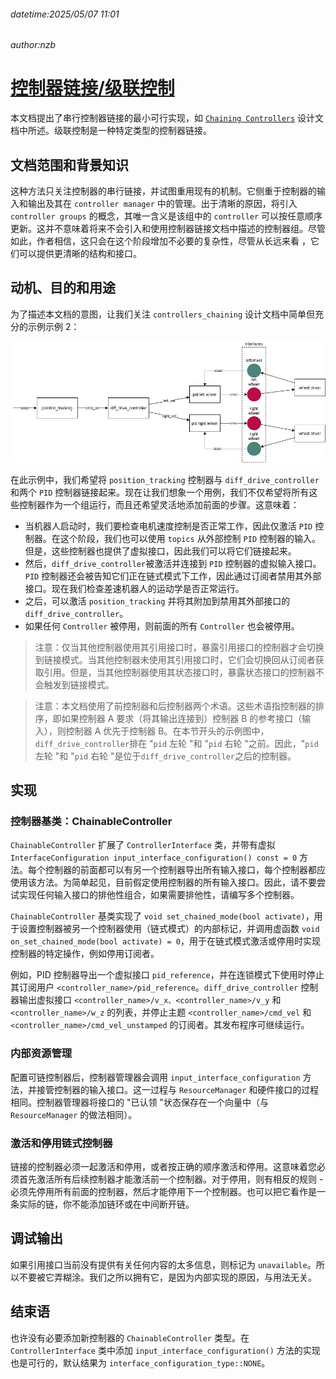 ###### datetime:2025/05/07 11:01

###### author:nzb

# [控制器链接/级联控制](https://control.ros.org/humble/doc/ros2_control/controller_manager/doc/controller_chaining.html)

本文档提出了串行控制器链接的最小可行实现，如 [`Chaining Controllers`](https://github.com/ros-controls/roadmap/blob/master/design_drafts/controller_chaining.md) 设计文档中所述。级联控制是一种特定类型的控制器链接。

## 文档范围和背景知识

这种方法只关注控制器的串行链接，并试图重用现有的机制。它侧重于控制器的输入和输出及其在 `controller manager` 中的管理。出于清晰的原因，将引入 `controller groups` 的概念，其唯一含义是该组中的 `controller` 可以按任意顺序更新。这并不意味着将来不会引入和使用控制器链接文档中描述的控制器组。尽管如此，作者相信，这只会在这个阶段增加不必要的复杂性，尽管从长远来看 ，它们可以提供更清晰的结构和接口。

## 动机、目的和用途 

为了描述本文档的意图，让我们关注 `controllers_chaining` 设计文档中简单但充分的示例示例 2：

![](../../imgs/chaining_example2.png)

在此示例中，我们希望将 `position_tracking` 控制器与 `diff_drive_controller` 和两个 `PID` 控制器链接起来。现在让我们想象一个用例，我们不仅希望将所有这些控制器作为一个组运行，而且还希望灵活地添加前面的步骤。这意味着：

- 当机器人启动时，我们要检查电机速度控制是否正常工作，因此仅激活 `PID` 控制器。在这个阶段，我们也可以使用 `topics` 从外部控制 `PID` 控制器的输入。但是，这些控制器也提供了虚拟接口，因此我们可以将它们链接起来。
- 然后，`diff_drive_controller`被激活并连接到 `PID` 控制器的虚拟输入接口。`PID` 控制器还会被告知它们正在链式模式下工作，因此通过订阅者禁用其外部接口。现在我们检查差速机器人的运动学是否正常运行。
- 之后，可以激活 `position_tracking` 并将其附加到禁用其外部接口的 `diff_drive_controller`。
- 如果任何 `Controller` 被停用，则前面的所有 `Controller` 也会被停用。

> 注意：仅当其他控制器使用其引用接口时，暴露引用接口的控制器才会切换到链接模式。当其他控制器未使用其引用接口时，它们会切换回从订阅者获取引用。但是，当其他控制器使用其状态接口时，暴露状态接口的控制器不会触发到链接模式。

> 注意：本文档使用了前控制器和后控制器两个术语。这些术语指控制器的排序，即如果控制器 A 要求（将其输出连接到）控制器 B 的参考接口（输入），则控制器 A 优先于控制器 B。在本节开头的示例图中，`diff_drive_controller`排在 "`pid` 左轮 "和 "`pid` 右轮 "之前。因此，"`pid` 左轮 "和 "`pid` 右轮 "是位于`diff_drive_controller`之后的控制器。

## 实现

### 控制器基类：ChainableController

`ChainableController` 扩展了 `ControllerInterface` 类，并带有虚拟 `InterfaceConfiguration input_interface_configuration() const = 0` 方法。每个控制器的前面都可以有另一个控制器导出所有输入接口，每个控制器都应使用该方法。为简单起见，目前假定使用控制器的所有输入接口。因此，请不要尝试实现任何输入接口的排他性组合，如果需要排他性，请编写多个控制器。


`ChainableController` 基类实现了 `void set_chained_mode(bool activate)`，用于设置控制器被另一个控制器使用（链式模式）的内部标记，并调用虚函数 `void on_set_chained_mode(bool activate) = 0`，用于在链式模式激活或停用时实现控制器的特定操作，例如停用订阅者。

例如，PID 控制器导出一个虚拟接口 `pid_reference`，并在连锁模式下使用时停止其订阅用户 `<controller_name>/pid_reference`。`diff_drive_controller` 控制器输出虚拟接口 `<controller_name>/v_x、<controller_name>/v_y` 和 `<controller_name>/w_z` 的列表，并停止主题 `<controller_name>/cmd_vel` 和 `<controller_name>/cmd_vel_unstamped` 的订阅者。其发布程序可继续运行。

### 内部资源管理

配置可链控制器后，控制器管理器会调用 `input_interface_configuration` 方法，并接管控制器的输入接口。这一过程与 `ResourceManager` 和硬件接口的过程相同。控制器管理器将接口的 "已认领 "状态保存在一个向量中（与 `ResourceManager` 的做法相同）。

### 激活和停用链式控制器

链接的控制器必须一起激活和停用，或者按正确的顺序激活和停用。这意味着您必须首先激活所有后续控制器才能激活前一个控制器。对于停用，则有相反的规则 - 必须先停用所有前面的控制器，然后才能停用下一个控制器。也可以把它看作是一条实际的链，你不能添加链环或在中间断开链。

## 调试输出

如果引用接口当前没有提供有关任何内容的太多信息，则标记为 `unavailable`。所以不要被它弄糊涂。我们之所以拥有它，是因为内部实现的原因，与用法无关。

## 结束语

也许没有必要添加新控制器的 `ChainableController` 类型。在 `ControllerInterface` 类中添加 `input_interface_configuration()` 方法的实现也是可行的，默认结果为 `interface_configuration_type::NONE`。
